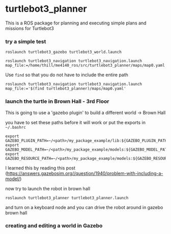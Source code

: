 # turtlebot3_planner

This is a ROS package for planning and executing simple plans and missions for Turtlebot3

### try a simple test


`roslaunch turtlebot3_gazebo turtlebot3_world.launch`

`roslaunch turtlebot3_navigation turtlebot3_navigation.launch map_file:=/home/thill/me4140_ros/src/turtlebot3_planner/maps/map0.yaml`

Use `find` so that you do not have to include the entire path

`roslaunch turtlebot3_navigation turtlebot3_navigation.launch map_file:='$(find turtlebot3_planner)/maps/map0.yaml'`


### launch the turtle in Brown Hall - 3rd Floor
This is going to use a 'gazebo plugin' to build a different world -> Brown Hall 

you have to set these paths before it will work or put the exports in `~/.bashrc`

```
export GAZEBO_PLUGIN_PATH=~/<path>/my_package_example/lib:${GAZEBO_PLUGIN_PATH}
export GAZEBO_MODEL_PATH=~/<path>/my_package_example/models:${GAZEBO_MODEL_PATH}
export GAZEBO_RESOURCE_PATH=~/<path>/my_package_example/models:${GAZEBO_RESOURCE_PATH}
```

I learned this by reading this post (https://answers.gazebosim.org//question/1940/problem-with-including-a-model/)

now try to launch the robot in brown hall

`roslaunch turtlebot3_planner turtlebot3_planner.launch`

and turn on a keyboard node and you can drive the robot around in gazebo brown hall


### creating and editing a world in Gazebo


